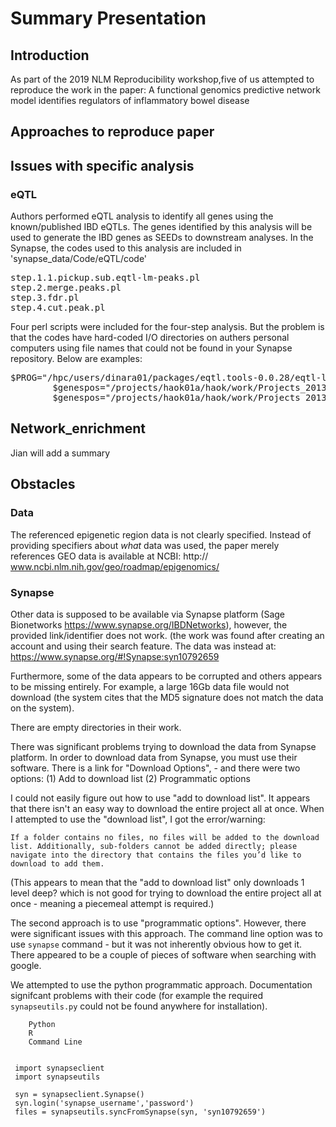 # Summary Presentation

## Introduction 
As part of the 2019 NLM Reproducibility workshop,five of us attempted to reproduce the work in the paper:
A functional genomics predictive network model identifies regulators of inflammatory bowel disease



## Approaches to reproduce paper

## Issues with specific analysis

### eQTL
Authors performed eQTL analysis to identify all genes using the known/published IBD eQTLs. The genes identified by this analysis will be used to generate the IBD genes as SEEDs to downstream analyses. In the Synapse, the codes used to this analysis are included in 'synapse_data/Code/eQTL/code' <br>

<pre>
step.1.1.pickup.sub.eqtl-lm-peaks.pl
step.2.merge.peaks.pl
step.3.fdr.pl
step.4.cut.peak.pl
</pre>

Four perl scripts were included for the four-step analysis. But the problem is that the codes have hard-coded I/O directories on authers personal computers using file names that could not be found in your Synapse repository. Below are examples:
 
<pre>
$PROG="/hpc/users/dinara01/packages/eqtl.tools-0.0.28/eqtl-lm-peaks";
        $genespos="/projects/haok01a/haok/work/Projects_2013/Cancer.Genome/tools/RNAseq/Ucsc.annotation.hg19.eQTL.txt" if ($ARGV[0]=~/UCSC/i);
        $genespos="/projects/haok01a/haok/work/Projects_2013/Cancer.Genome/tools/RNAseq/Ensemble.annotation.hg19.eQTL.txt" if ($ARGV[0]=~/ENSEMBLE/i);
</pre>

## Network_enrichment
Jian will add a summary


## Obstacles

### Data


The referenced epigenetic region data is not clearly specified. Instead of providing specifiers about _what_ data was used, the paper merely references GEO data is available at NCBI: http:// www.ncbi.nlm.nih.gov/geo/roadmap/epigenomics/

### Synapse

Other data is supposed to be available via Synapse platform (Sage Bionetworks https://www.synapse.org/IBDNetworks), however, the provided link/identifier does not work.  (the work was found after creating an account and using their search feature. The data was instead at: https://www.synapse.org/#!Synapse:syn10792659


Furthermore, some of the data appears to be corrupted and others appears to be missing entirely. For example, a large 16Gb data file would not download (the system cites that the MD5 signature does not match the data on the system). 

There are empty directories in their work.  

There was significant problems trying to download the data from Synapse platform. In order to download data from Synapse, you must use their software. There is a link for "Download Options",  - and there were two options: 
(1) Add to download list
(2) Programmatic options

I could not easily figure out how to use "add to download list". It appears that there isn't an easy way to download the entire project all at once. When I attempted to use the "download list", I got the error/warning:
```
If a folder contains no files, no files will be added to the download list. Additionally, sub-folders cannot be added directly; please navigate into the directory that contains the files you’d like to download to add them.
```
(This appears to mean that the "add to download list" only downloads 1 level deep? which is not good for trying to download the entire project all at once - meaning a piecemeal attempt is required.)

The second approach is to use "programmatic options". However, there were significant issues with this approach.
The command line option was to use `synapse` command - but it was not inherently obvious how to get it. There appeared to be a couple of pieces of software when searching with google.

We attempted to use the python programmatic approach. Documentation
signifcant problems with their code (for example the required `synapseutils.py` could not be found anywhere for installation).


```
    Python
    R
    Command Line

								
 import synapseclient
 import synapseutils
 
 syn = synapseclient.Synapse()
 syn.login('synapse_username','password')
 files = synapseutils.syncFromSynapse(syn, 'syn10792659')
``` 

							
